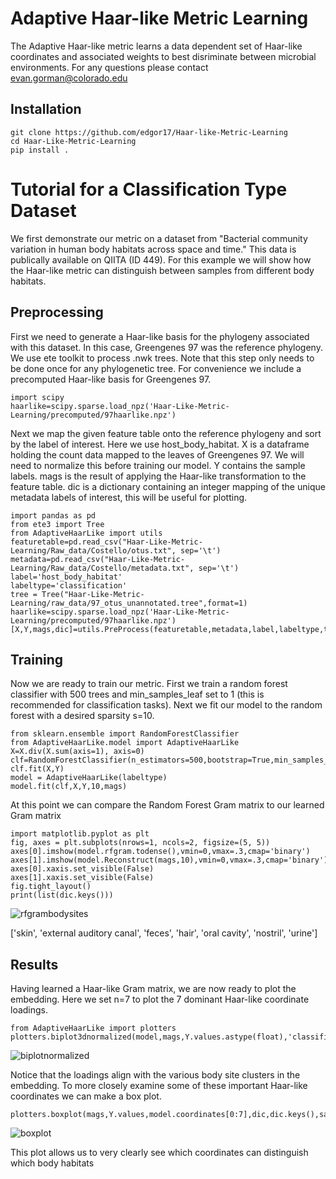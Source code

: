 # Adaptive Haar-like Metric Learning

The Adaptive Haar-like metric learns a data dependent set of Haar-like coordinates and associated weights to best disriminate between microbial environments. For any questions please contact evan.gorman@colorado.edu

## Installation
```
git clone https://github.com/edgor17/Haar-like-Metric-Learning
cd Haar-Like-Metric-Learning
pip install .
```

# Tutorial for a Classification Type Dataset

We first demonstrate our metric on a dataset from "Bacterial community variation in human body habitats across space and time." This data is publically available on QIITA (ID 449). For this example we will show how the Haar-like metric can distinguish between samples from different body habitats. 

## Preprocessing
First we need to generate a Haar-like basis for the phylogeny associated with this dataset. In this case, Greengenes 97 was the reference phylogeny. We use ete toolkit to process .nwk trees. Note that this step only needs to be done once for any phylogenetic tree. For convenience we include a precomputed Haar-like basis for Greengenes 97.

```
import scipy
haarlike=scipy.sparse.load_npz('Haar-Like-Metric-Learning/precomputed/97haarlike.npz')
```

Next we map the given feature table onto the reference phylogeny and sort by the label of interest. Here we use host_body_habitat. X is a dataframe holding the count data mapped to the leaves of Greengenes 97. We will need to normalize this before training our model. Y contains the sample labels. mags is the result of applying the Haar-like transformation to the feature table. dic is a dictionary containing an integer mapping of the unique metadata labels of interest, this will be useful for plotting. 

```
import pandas as pd
from ete3 import Tree
from AdaptiveHaarLike import utils
featuretable=pd.read_csv("Haar-Like-Metric-Learning/Raw_data/Costello/otus.txt", sep='\t')
metadata=pd.read_csv("Haar-Like-Metric-Learning/Raw_data/Costello/metadata.txt", sep='\t')
label='host_body_habitat'
labeltype='classification'
tree = Tree("Haar-Like-Metric-Learning/raw_data/97_otus_unannotated.tree",format=1)
haarlike=scipy.sparse.load_npz('Haar-Like-Metric-Learning/precomputed/97haarlike.npz')
[X,Y,mags,dic]=utils.PreProcess(featuretable,metadata,label,labeltype,tree,haarlike)
```

## Training 
Now we are ready to train our metric. First we train a random forest classifier with 500 trees and min_samples_leaf set to 1 (this is recommended for classification tasks). Next we fit our model to the random forest with a desired sparsity s=10.

```
from sklearn.ensemble import RandomForestClassifier
from AdaptiveHaarLike.model import AdaptiveHaarLike
X=X.div(X.sum(axis=1), axis=0)
clf=RandomForestClassifier(n_estimators=500,bootstrap=True,min_samples_leaf=1)
clf.fit(X,Y)
model = AdaptiveHaarLike(labeltype)
model.fit(clf,X,Y,10,mags)
```

At this point we can compare the Random Forest Gram matrix to our learned Gram matrix

```
import matplotlib.pyplot as plt
fig, axes = plt.subplots(nrows=1, ncols=2, figsize=(5, 5))
axes[0].imshow(model.rfgram.todense(),vmin=0,vmax=.3,cmap='binary')
axes[1].imshow(model.Reconstruct(mags,10),vmin=0,vmax=.3,cmap='binary')
axes[0].xaxis.set_visible(False)
axes[1].xaxis.set_visible(False)
fig.tight_layout()
print(list(dic.keys()))
```

![rfgrambodysites](https://github.com/edgor17/Haar-Like-Metric-Learning/assets/87628022/460c0b89-4e08-4d9f-837f-8121fdd1d2c6)

['skin', 'external auditory canal', 'feces', 'hair', 'oral cavity', 'nostril', 'urine']

## Results
Having learned a Haar-like Gram matrix, we are now ready to plot the embedding. Here we set n=7 to plot the 7 dominant Haar-like coordinate loadings. 

```
from AdaptiveHaarLike import plotters
plotters.biplot3dnormalized(model,mags,Y.values.astype(float),'classification',dic,k=7,n=7,save=False,path=False)
```

![biplotnormalized](https://github.com/edgor17/Haar-Like-Metric-Learning/assets/87628022/0481569f-74db-4349-aeea-2a8aeda834ae)


Notice that the loadings align with the various body site clusters in the embedding. To more closely examine some of these important Haar-like coordinates we can make a box plot.

```
plotters.boxplot(mags,Y.values,model.coordinates[0:7],dic,dic.keys(),save=False,path=False)
```

![boxplot](https://github.com/edgor17/Haar-Like-Metric-Learning/assets/87628022/76fc8541-9867-4ea5-a60d-92589eca4c8b)


This plot allows us to very clearly see which coordinates can distinguish which body habitats


